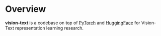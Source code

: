# Overview

**vision-text** is a codebase on top of [PyTorch](https://pytorch.org) and [HuggingFace](https://huggingface.co/) for Vision-Text representation learning research.
